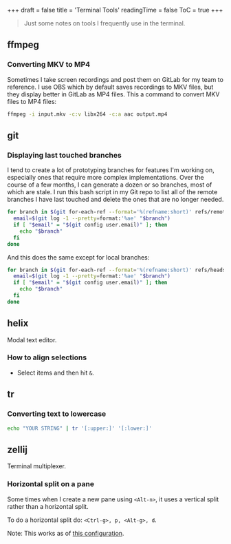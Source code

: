 +++
draft = false
title = 'Terminal Tools'
readingTime = false
ToC = true
+++

> Just some notes on tools I frequently use in the terminal.

## ffmpeg

### Converting MKV to MP4

Sometimes I take screen recordings and post them on GitLab for my team to reference. I use OBS which by default saves recordings to MKV files, but they display better in GitLab as MP4 files. This a command to convert MKV files to MP4 files:

```bash {caption="Generated by ChatGPT"}
ffmpeg -i input.mkv -c:v libx264 -c:a aac output.mp4
```

## git

### Displaying last touched branches

I tend to create a lot of prototyping branches for features I'm working on, especially ones that require more complex implementations. Over the course of a few months, I can generate a dozen or so branches, most of which are stale. I run this bash script in my Git repo to list all of the remote branches I have last touched and delete the ones that are no longer needed.

```bash {caption="Generated by ChatGPT"}
for branch in $(git for-each-ref --format='%(refname:short)' refs/remotes/); do
  email=$(git log -1 --pretty=format:'%ae' "$branch")
  if [ "$email" = "$(git config user.email)" ]; then
    echo "$branch"
  fi
done
```

And this does the same except for local branches:
```bash
for branch in $(git for-each-ref --format='%(refname:short)' refs/heads/); do
  email=$(git log -1 --pretty=format:'%ae' "$branch")
  if [ "$email" = "$(git config user.email)" ]; then
    echo "$branch"
  fi
done
```

## helix

Modal text editor.

### How to align selections

- Select items and then hit `&`.

## tr

### Converting text to lowercase

```bash
echo "YOUR STRING" | tr '[:upper:]' '[:lower:]'
```

## zellij

Terminal multiplexer.

### Horizontal split on a pane

Some times when I create a new pane using `<Alt-n>`, it uses a vertical split rather than a horizontal split.

To do a horizontal split do: `<Ctrl-g>, p, <Alt-g>, d`.

Note: This works as of [this configuration](https://github.com/asungy/loadout/blob/e06a468456e4c3079bd83b6f0805994bdf29e8f8/home/config/zellij/config.kdl).
